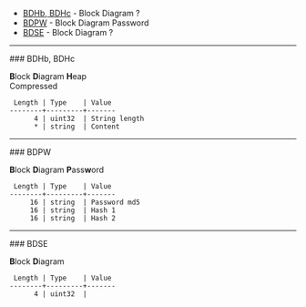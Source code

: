 * [BDHb, BDHc](#BDH_) - Block Diagram ?
* [BDPW](#BDPW) - Block Diagram Password
* [BDSE](#BDSE) - Block Diagram ?

***

<a name="wiki-BDH_" />
### BDHb, BDHc

<b>B</b>lock <b>D</b>iagram <b>H</b>eap  
Compressed

```plain
 Length | Type    | Value
--------+---------+-------
      4 | uint32  | String length
      * | string  | Content
```

***

<a name="wiki-BDPW" />
### BDPW

<b>B</b>lock <b>D</b>iagram <b>P</b>ass<b>w</b>ord  

```plain
 Length | Type    | Value
--------+---------+-------
     16 | string  | Password md5
     16 | string  | Hash 1
     16 | string  | Hash 2
```

***

<a name="wiki-BDSE" />
### BDSE

<b>B</b>lock <b>D</b>iagram  

```plain
 Length | Type    | Value
--------+---------+-------
      4 | uint32  | 
```
